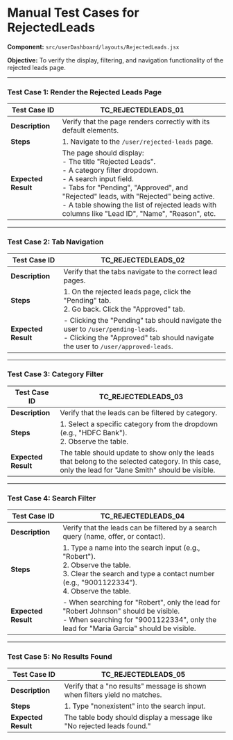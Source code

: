 # Manual Test Cases for RejectedLeads

**Component:** `src/userDashboard/layouts/RejectedLeads.jsx`

**Objective:** To verify the display, filtering, and navigation functionality of the rejected leads page.

---

### Test Case 1: Render the Rejected Leads Page

| Test Case ID | TC_REJECTEDLEADS_01                                |
|--------------|----------------------------------------------------|
| **Description**  | Verify that the page renders correctly with its default elements. |
| **Steps**      | 1. Navigate to the `/user/rejected-leads` page. |
| **Expected Result** | The page should display:<br>- The title "Rejected Leads".<br>- A category filter dropdown.<br>- A search input field.<br>- Tabs for "Pending", "Approved", and "Rejected" leads, with "Rejected" being active.<br>- A table showing the list of rejected leads with columns like "Lead ID", "Name", "Reason", etc. |

---

### Test Case 2: Tab Navigation

| Test Case ID | TC_REJECTEDLEADS_02                                |
|--------------|----------------------------------------------------|
| **Description**  | Verify that the tabs navigate to the correct lead pages. |
| **Steps**      | 1. On the rejected leads page, click the "Pending" tab.<br>2. Go back. Click the "Approved" tab. |
| **Expected Result** | - Clicking the "Pending" tab should navigate the user to `/user/pending-leads`.<br>- Clicking the "Approved" tab should navigate the user to `/user/approved-leads`. |

---

### Test Case 3: Category Filter

| Test Case ID | TC_REJECTEDLEADS_03                                |
|--------------|----------------------------------------------------|
| **Description**  | Verify that the leads can be filtered by category. |
| **Steps**      | 1. Select a specific category from the dropdown (e.g., "HDFC Bank").<br>2. Observe the table. |
| **Expected Result** | The table should update to show only the leads that belong to the selected category. In this case, only the lead for "Jane Smith" should be visible. |

---

### Test Case 4: Search Filter

| Test Case ID | TC_REJECTEDLEADS_04                                |
|--------------|----------------------------------------------------|
| **Description**  | Verify that the leads can be filtered by a search query (name, offer, or contact). |
| **Steps**      | 1. Type a name into the search input (e.g., "Robert").<br>2. Observe the table.<br>3. Clear the search and type a contact number (e.g., "9001122334").<br>4. Observe the table. |
| **Expected Result** | - When searching for "Robert", only the lead for "Robert Johnson" should be visible.<br>- When searching for "9001122334", only the lead for "Maria Garcia" should be visible. |

---

### Test Case 5: No Results Found

| Test Case ID | TC_REJECTEDLEADS_05                                |
|--------------|----------------------------------------------------|
| **Description**  | Verify that a "no results" message is shown when filters yield no matches. |
| **Steps**      | 1. Type "nonexistent" into the search input. |
| **Expected Result** | The table body should display a message like "No rejected leads found." |

